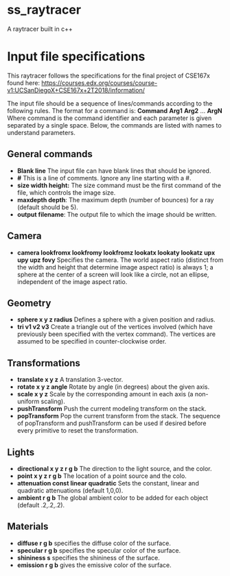 
# ss_raytracer
 A raytracer built in c++

# Input file specifications
This raytracer follows the specifications for the final project of CSE167x found here:  https://courses.edx.org/courses/course-v1:UCSanDiegoX+CSE167x+2T2018/information/ 

The input file should be a sequence of lines/commands according to the following rules.  The format for a command is: 
**Command** **Arg1** **Arg2** ... **ArgN**
Where command is the command identifier and each parameter is given separated by a single space. Below, the commands are listed with names to understand parameters.

## General commands
* **Blank line** The input file can have blank lines that should be ignored.
* **#** This is a line of comments. Ignore any line starting with a #.
* **size width height:** The size command must be the first command of the file, which controls the image size.
* **maxdepth depth**: The maximum depth (number of bounces) for a ray (default should be 5).
* **output filename**: The output file to which the image should be written.

## Camera
 * **camera lookfromx lookfromy lookfromz lookatx lookaty lookatz upx upy upz fovy** Specifies the camera.  The world aspect ratio (distinct from the width and height that determine image aspect ratio) is always 1; a sphere at the center of a screen will look like a circle, not an ellipse, independent of the image aspect ratio.

## Geometry
* **sphere x y z radius** Defines a sphere with a given position and radius.
* **tri v1 v2 v3** Create a triangle out of the vertices involved (which have previously been specified with the vertex command). The vertices are assumed to be specified in counter-clockwise order.

## Transformations
* **translate x y z** A translation 3-vector.
* **rotate x y z angle** Rotate by angle (in degrees) about the given axis.
* **scale x y z** Scale by the corresponding amount in each axis (a non-uniform scaling).
* **pushTransform** Push the current modeling transform on the stack.
* **popTransform** Pop the current transform from the stack. The sequence of popTransform and pushTransform can be used if desired before every primitive to reset the transformation.

## Lights
* **directional x y z r g b** The direction to the light source, and the color.
* **point x y z r g b** The location of a point source and the colo.
* **attenuation const linear quadratic** Sets the constant, linear and quadratic attenuations (default 1,0,0). 
* **ambient r g b** The global ambient color to be added for each object (default .2,.2,.2).

## Materials
* **diffuse r g b** specifies the diffuse color of the surface.
* **specular r g b** specifies the specular color of the surface.
* **shininess s** specifies the shininess of the surface.
* **emission r g b** gives the emissive color of the surface.
